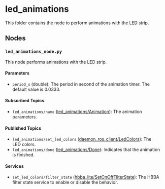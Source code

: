 # led_animations

This folder contains the node to perform animations with the LED strip.

## Nodes

### `led_animations_node.py`

This node performs animations with the LED strip.

#### Parameters
- `period_s` (double): The period in second of the animation timer. The default value is 0.0333.

#### Subscribed Topics

- `led_animations/name` ([led_animations/Animation](msg/Animation.msg)): The animation parameters.

#### Published Topics

- `led_animations/set_led_colors` ([daemon_ros_client/LedColors](../../daemon_ros_client/msg/LedColors.msg)): The LED colors.
- `led_animations/done` ([led_animations/Done](msg/Done.msg)): Indicates that the animation is finished.

#### Services

- `set_led_colors/filter_state` ([hbba_lite/SetOnOffFilterState](../../hbba_lite/srv/SetOnOffFilterState.srv)): The HBBA filter
  state service to enable or disable the behavior.
